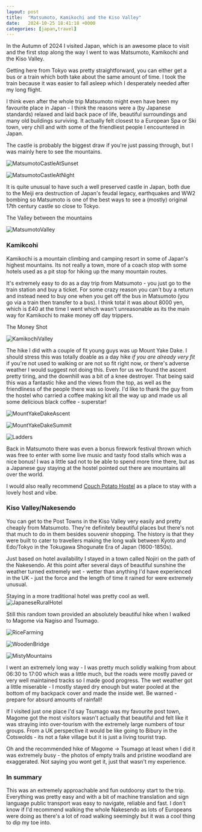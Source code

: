 ```yaml
---
layout: post
title:  "Matsumoto, Kamikochi and the Kiso Valley"
date:   2024-10-25 18:41:18 +0000
categories: [japan,travel]
---
```


In the Autumn of 2024 I visited Japan, which is an awesome place to visit and the first stop along the way I went to was Matsumoto, Kamikochi and the Kiso Valley. 

Getting here from Tokyo was pretty straightforward, you can either get a bus or a train which both take about the same amount of time. I took the train because it was easier to fall asleep which I desperately needed after my long flight. 

I think even after the whole trip Matsumoto might even have been my favourite place in Japan - I think the reasons were a (by Japanese standards) relaxed and laid back pace of life, beautiful surroundings and many old buildings surviving. It actually felt closest to a European Spa or Ski town, very chill and with some of the friendliest people I encountered in Japan. 

The castle is probably the biggest draw if you're just passing through, but I was mainly here to see the mountains. 

![MatsumotoCastleAtSunset](https://storage.googleapis.com/images-for-blog-ad4ea432-25af-4ea4-8d4b-58ea84408c68/photo-backups/IMG_5941.jpeg)

![MatsumotoCastleAtNight](https://storage.googleapis.com/images-for-blog-ad4ea432-25af-4ea4-8d4b-58ea84408c68/photo-backups/IMG_5872.jpeg)

It is quite unusual to have such a well preserved castle in Japan, both due to the Meiji era destruction of Japan's feudal legacy, earthquakes and WW2 bombing so Matsumoto is one of the best ways to see a (mostly) original 17th century castle so close to Tokyo. 

The Valley between the mountains

![MatsumotoValley](https://storage.googleapis.com/images-for-blog-ad4ea432-25af-4ea4-8d4b-58ea84408c68/photo-backups/IMG_0698.jpeg)


### Kamikcohi 

Kamikochi is a mountain climbing and camping resort in some of Japan's highest mountains. Its not really a town, more of a coach stop with some hotels used as a pit stop for hiking up the many mountain routes. 

It's extremely easy to do as a day trip from Matsumoto - you just go to the train station and buy a ticket. For some crazy reason you can't buy a return and instead need to buy one when you get off the bus in Matsumoto (you go via a train then transfer to a bus). I think total it was about 8000 yen, which is £40 at the time I went which wasn't unreasonable as its the main way for Kamikochi to make money off day trippers. 

The Money Shot

![KamikochiValley](https://storage.googleapis.com/images-for-blog-ad4ea432-25af-4ea4-8d4b-58ea84408c68/photo-backups/IMG_5952.jpeg)

The hike I did with a couple of fit young guys was up Mount Yake Dake. I should stress this was totally doable as a day hike _if you are already very fit_ if you're not used to walking or are not so fit right now, or there's adverse weather I would suggest not doing this. Even for us we found the ascent pretty tiring, and the downhill was a bit of a knee destroyer. That being said this was a fantastic hike and the views from the top, as well as the friendliness of the people there was so lovely. I'd like to thank the guy from the hostel who carried a coffee making kit all the way up and made us all some delicious black coffee - superstar! 

![MountYakeDakeAscent](https://storage.googleapis.com/images-for-blog-ad4ea432-25af-4ea4-8d4b-58ea84408c68/photo-backups/IMG_5967.jpeg)

![MountYakeDakeSummit](https://storage.googleapis.com/images-for-blog-ad4ea432-25af-4ea4-8d4b-58ea84408c68/photo-backups/IMG_0765.jpeg)

![Ladders](https://storage.googleapis.com/images-for-blog-ad4ea432-25af-4ea4-8d4b-58ea84408c68/photo-backups/ladders-yake-dake.jpeg)

Back in Matsumoto there was even a bonus firework festival thrown which was free to enter with some live music and tasty food stalls which was a nice bonus! I was a little sad not to be able to spend more time there, but as a Japanese guy staying at the hostel pointed out there are mountains all over the world.

I would also really recommend [Couch Potato Hostel](https://www.couchpotatohostel.com/en/index.html) as a place to stay with a lovely host and vibe. 

### Kiso Valley/Nakesendo

You can get to the Post Towns in the Kiso Valley very easily and pretty cheaply from Matsumoto. 
They're definitely beautiful places but there's not that much to do in them besides souvenir shopping. The history is that they were built to cater to travellers making the long walk between Kyoto and Edo/Tokyo in the Tokugawa Shogunate Era of Japan (1600-1850s). 

Just based on hotel availability I stayed in a town called Nojiri on the path of the Nakesendo. At this point after several days of beautiful sunshine the weather turned extremely wet - wetter than anything I'd have experienced in the UK - just the force and the length of time it rained for were extremely unusual. 

Staying in a more traditional hotel was pretty cool as well. 
![JapaneseRuralHotel](https://storage.googleapis.com/images-for-blog-ad4ea432-25af-4ea4-8d4b-58ea84408c68/photo-backups/Japanese%20Hotel.jpeg)

Still this random town provided an absolutely beautiful hike when I walked to Magome via Nagiso and Tsumago. 

![RiceFarming](https://storage.googleapis.com/images-for-blog-ad4ea432-25af-4ea4-8d4b-58ea84408c68/photo-backups/Farming.jpeg)

![WoodenBridge](https://storage.googleapis.com/images-for-blog-ad4ea432-25af-4ea4-8d4b-58ea84408c68/photo-backups/Bridges.jpeg)

![MistyMountains](https://storage.googleapis.com/images-for-blog-ad4ea432-25af-4ea4-8d4b-58ea84408c68/photo-backups/twin-peaks.jpeg)

I went an extremely long way - I was pretty much solidly walking from about 06:30 to 17:00 which was a little much, but the roads were mostly paved or very well maintained tracks so I made good progress. The wet weather got a little miserable - I mostly stayed dry enough but water pooled at the bottom of my backpack cover and made the inside wet. Be warned - prepare for absurd amounts of rainfall! 

If I visited just one place I'd say Tsumago was my favourite post town, Magome got the most visitors wasn't actually that beautiful and felt like it was straying into over-tourism with the extremely large numbers of tour groups. From a UK perspective it would be like going to Bibury in the Cotswolds - its not a fake village but it is just a living tourist trap. 

Oh and the recommended hike of Magome -> Tsumago at least when I did it was extremely busy - the photos of empty trails and pristine woodland are exaggerated. Not saying you wont get it, just that wasn't my experience. 

### In summary 

This was an extremely approachable and fun outdoorsy start to the trip. Everything was pretty easy and with a bit of machine translation and sign language public transport was easy to navigate, reliable and fast. I don't know if I'd recommend walking the whole Nakesendo as lots of Europeans were doing as there's a lot of road walking seemingly but it was a cool thing to dip my toe into.